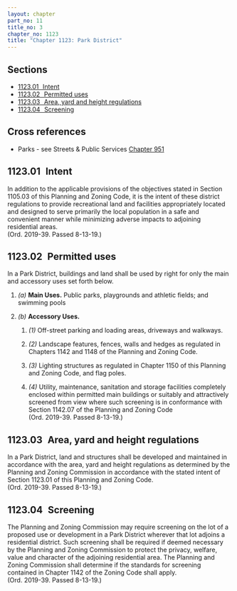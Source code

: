 ```yaml
---
layout: chapter
part_no: 11
title_no: 3
chapter_no: 1123
title: "Chapter 1123: Park District"
---
```


## Sections

* [1123.01   Intent](#112301-intent)
* [1123.02   Permitted uses](#112302-permitted-uses)
* [1123.03   Area, yard and height regulations](#112303-area-yard-and-height-regulations)
* [1123.04   Screening](#112304-screening)

## Cross references

* Parks - see Streets & Public Services [Chapter 951][CF Chapter 951]

## 1123.01   Intent

In addition to the applicable provisions of the objectives stated in Section
1105.03 of this Planning and Zoning Code, it is the intent of these district
regulations to provide recreational land and facilities appropriately located
and designed to serve primarily the local population in a safe and convenient
manner while minimizing adverse impacts to adjoining residential areas.\
(Ord. 2019-39. Passed 8-13-19.)

## 1123.02   Permitted uses

In a Park District, buildings and land shall be used by right for only the
main and accessory uses set forth below.


1. _(a)_ **Main Uses.**  Public parks, playgrounds and athletic fields; and
swimming pools

2. _(b)_ **Accessory Uses.**

    1. _(1)_ Off-street parking and loading areas, driveways and walkways.

    2. _(2)_ Landscape features, fences, walls and hedges as regulated in
    Chapters 1142 and 1148 of the Planning and Zoning Code.

    3. _(3)_ Lighting structures as regulated in Chapter 1150 of this Planning
    and Zoning Code, and flag poles.

    4. _(4)_ Utility, maintenance, sanitation and storage facilities completely
    enclosed within permitted main buildings or suitably and attractively
    screened from view where such screening is in conformance with Section
    1142.07 of the Planning and Zoning Code\
    (Ord. 2019-39. Passed 8-13-19.)

## 1123.03   Area, yard and height regulations

In a Park District, land and structures shall be developed and maintained in
accordance with the area, yard and height regulations as determined by the
Planning and Zoning Commission in accordance with the stated intent of Section
1123.01 of this Planning and Zoning Code.\
(Ord. 2019-39. Passed 8-13-19.)

## 1123.04   Screening

The Planning and Zoning Commission may require screening on the lot of a
proposed use or development in a Park District wherever that lot adjoins a
residential district. Such screening shall be required if deemed necessary by
the Planning and Zoning Commission to protect the privacy, welfare, value and
character of the adjoining residential area. The Planning and Zoning Commission
shall determine if the standards for screening contained in Chapter 1142 of the
Zoning Code shall apply.\
(Ord. 2019-39. Passed 8-13-19.)

[CF Chapter 951]:</chapters/chapter-951-parks>
